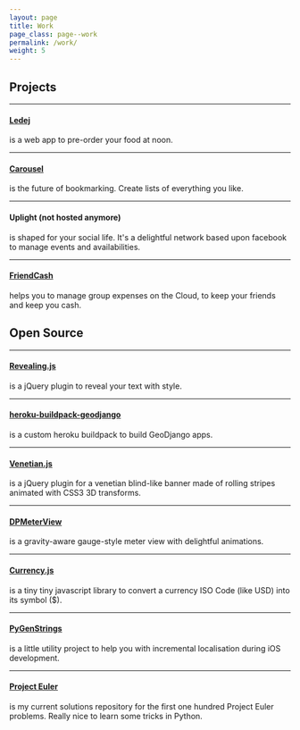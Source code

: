 ```yaml
---
layout: page
title: Work
page_class: page--work
permalink: /work/
weight: 5
---
```


## Projects

---

#### [Ledej](http://ledej.fr)
is a web app to pre-order your food at noon.

---

#### [Carousel](http://getcarousel.com)
is the future of bookmarking. Create lists of everything you like.

---

#### **Uplight** (not hosted anymore)
is shaped for your social life. It's a delightful network based upon facebook to manage events and availabilities.

---

#### [FriendCash](http://friendcashapp.com)
helps you to manage group expenses on the Cloud, to keep your friends and keep you cash.


## Open Source

---

#### [Revealing.js](https://github.com/dulaccc/Revealing.js)
is a jQuery plugin to reveal your text with style.

---

#### [heroku-buildpack-geodjango](https://github.com/dulaccc/heroku-buildpack-geodjango)
is a custom heroku buildpack to build GeoDjango apps.

---

#### [Venetian.js](https://github.com/dulaccc/Venetian.js)
is a jQuery plugin for a venetian blind-like banner made of rolling stripes animated with CSS3 3D transforms.

---

#### [DPMeterView](https://github.com/dulaccc/DPMeterView)
is a gravity-aware gauge-style meter view with delightful animations.

---

#### [Currency.js](https://github.com/dulaccc/currency.js)
is a tiny tiny javascript library to convert a currency ISO Code (like USD) into its symbol ($).

---

#### [PyGenStrings](https://github.com/dulaccc/pygenstrings)
is a little utility project to help you with incremental localisation during iOS development.

---

#### [Project Euler](https://github.com/dulaccc/project_euler)
is my current solutions repository for the first one hundred Project Euler problems. Really nice to learn some tricks in Python.
